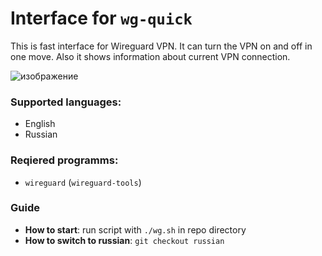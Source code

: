 # Interface for `wg-quick`
This is fast interface for Wireguard VPN. It can turn the VPN on and off in one move. Also it shows information about current VPN connection.

![изображение](https://github.com/empathystorm/interface-for-wg-quick/assets/110486386/ba996deb-a40c-4e91-9c02-f6856db9b115)

### Supported languages:
- English
- Russian

### Reqiered programms:
- `wireguard` (`wireguard-tools`)
  
### Guide
- **How to start**: run script with `./wg.sh` in repo directory
- **How to switch to russian**: `git checkout russian`
